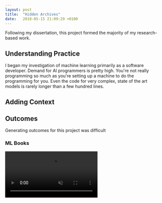 ```yaml
---
layout: post
title:  "Hidden Archives"
date:   2018-05-15 21:09:29 +0100
---
```


Following my dissertation, this project formed the majority of my research-based work.

## Understanding Practice

I began my investigation of machine learning primarily as a software developer. Demand for AI programmers is pretty high. You're not really programming so much as you're setting up a machine to do the programming for you. Even the code for very complex, state of the art models is rarely longer than a few hundred lines.

## Adding Context

## Outcomes

Generating outcomes for this project was difficult



### ML Books

<video class='full' autoplay muted playsinline src='/assets/ml/book-1-edit.mp4'>

I made various attempts to visualise the machine learning datasets I was looking at. Each one is different, requiring a different mode of presentation. I printed a spreadsheet containing anonymised data about American criminals at a large format. I had part of the FERET database reproduced as C-type prints and hung them in a grid to emphasise its scale and strictly controlled aesthetics. I 3d-rendered and animated part of the Gait dataset. The terms of use of these databases usually ban online reproduction  of any significant portion of them, which is the point of the project.
Eventually, the book emerged as a good medium. It would allow me to reproduce a larger share of the databases (which is still less than 5%). The book is also less overwhelming than the wall mounted grid. They're a familiar format that allows the reader to discover the scale of these databases slowly. 
The books were laser-printed on Southbank Book White 120g (for the introductions) and Heritage Book 100g (for the main body) and perfect-bound by hand. They come with a hastily written essay sketching put the cultural and political significance of the databases. [I have some thoughts on Indesign]()

